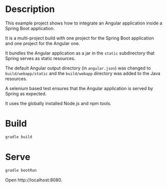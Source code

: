 # Description

This example project shows how to integrate an Angular application inside a Spring Boot application.

It is a multi-project build with one project for the Spring Boot application and one project for the Angular one.

It bundles the Angular application as a jar in the `static` subdirectory that Spring serves as static resources.

The default Angular output directory (in `angular.json`) was changed to `build/webapp/static` and the `build/webapp`
directory was added to the Java resources.

A selenium based test ensures that the Angular application is served by Spring as expected.

It uses the globally installed Node.js and npm tools.

# Build

```bash
gradle build
```

# Serve

```bash
gradle bootRun
```

Open http://localhost:8080.
